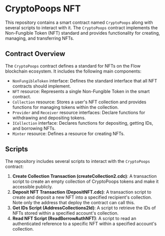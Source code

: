 # CryptoPoops NFT

This repository contains a smart contract named `CryptoPoops` along with several scripts to interact with it. The `CryptoPoops` contract implements the Non-Fungible Token (NFT) standard and provides functionality for creating, managing, and transferring NFTs.

## Contract Overview

The `CryptoPoops` contract defines a standard for NFTs on the Flow blockchain ecosystem. It includes the following main components:

- `NonFungibleToken` interface: Defines the standard interface that all NFT contracts should implement.
- `NFT` resource: Represents a single Non-Fungible Token in the smart contract.
- `Collection` resource: Stores a user's NFT collection and provides functions for managing tokens within the collection.
- `Provider` and `Receiver` resource interfaces: Declare functions for withdrawing and depositing tokens.
- `ICollection` interface: Declares functions for depositing, getting IDs, and borrowing NFTs.
- `Minter` resource: Defines a resource for creating NFTs.

## Scripts

The repository includes several scripts to interact with the `CryptoPoops` contract:

1. **Create Collection Transaction (createCollection2.cdc)**: A transaction script to create an empty collection of CryptoPoops tokens and make it accessible publicly.
2. **Deposit NFT Transaction (DepositNFT.cdc)**: A transaction script to create and deposit a new NFT into a specified recipient's collection. Note only the address that deploy the contract can call this.
3. **Get IDs Script (AddressCollections2Id)**: A script to retrieve the IDs of NFTs stored within a specified account's collection.
4. **Read NFT Script (ReadBorrowAuthNFT)**: A script to read an authenticated reference to a specific NFT within a specified account's collection.

